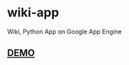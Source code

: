 wiki-app
========

Wiki, Python App on Google App Engine

[DEMO](http://cintrzykwiki.appspot.com/)
------

